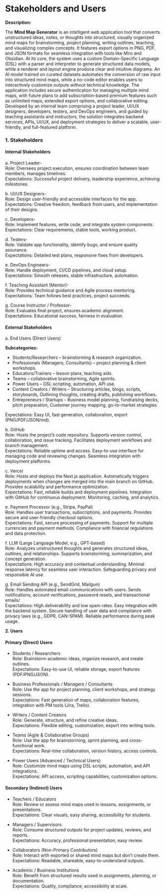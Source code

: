 # **Stakeholders and Users**

**Description:**

The **Mind Map Generator** is an intelligent web application tool that converts unstructured ideas, notes, or thoughts into structured, visually organized mind maps for brainstorming, project planning, writing outlines, teaching, and visualizing complex concepts. It features export options in PNG, PDF, and JSON formats for seamless integration with tools like Miro and Obsidian. At its core, the system uses a custom Domain-Specific Language (DSL) with a parser and interpreter to generate structured data models, while a renderer and layout engine produce clear and intuitive diagrams. An AI model trained on curated datasets automates the conversion of raw input into structured mind maps, while a no-code editor enables users to interactively customize outputs without technical knowledge. The application includes secure authentication for managing multiple mind maps, with future plans to add subscription-based premium features such as unlimited maps, extended export options, and collaborative editing. Developed by an internal team comprising a project leader, UI/UX designers, developers, testers, and DevOps engineers, and guided by teaching assistants and instructors, the solution integrates backend services, APIs, UI/UX, and deployment strategies to deliver a scalable, user-friendly, and full-featured platform.

### **1\. Stakeholders**

#### **Internal Stakeholders**

a. Project Leader-  
 Role: Oversees project execution, ensures coordination between team members, manages  timelines.  
 Expectations: Successful project delivery, leadership experience, achieving milestones.

b. UI/UX Designers-  
 Role: Design user-friendly and accessible interfaces for the app.  
 Expectations: Creative freedom, feedback from users, and implementation of their designs.

c. Developers-  
 Role: Implement features, write code, and integrate system components.  
 Expectations: Clear requirements, stable tools, working product.

d. Testers-  
 Role: Validate app functionality, identify bugs, and ensure quality assurance.  
 Expectations: Detailed test plans, responsive fixes from developers.

e. DevOps Engineers-  
 Role: Handle deployment, CI/CD pipelines, and cloud setup.  
 Expectations: Smooth releases, stable infrastructure, automation.

f. Teaching Assistant (Mentor)-  
 Role: Provides technical guidance and Agile process mentoring.  
 Expectations: Team follows best practices, project succeeds.

g. Course Instructor / Professor-  
 Role: Evaluates final project, ensures academic alignment.  
 Expectations: Educational success, fairness in evaluation.

#### **External Stakeholders**

a. End Users (Direct Users)

 **Subcategories:**

* Students/Researchers – brainstorming & research organization.  
* Professionals (Managers, Consultants) – project planning & client workshops.  
* Educators/Trainers – lesson plans, teaching aids.  
* Teams – collaborative brainstorming, Agile sprints.  
* Power Users – DSL scripting, automation, API use.  
* Content Creators / Writers – Structuring articles, blogs, scripts, storyboards, Outlining thoughts, creating drafts, publishing workflows.  
* Entrepreneurs / Startups *–* Business model planning, fundraising decks, pitch preparation, Customer journey mapping, go-to-market strategies

Expectations: Easy UI, fast generation, collaboration, export (PNG/PDF/JSON/md).

b. GitHub  
Role: Hosts the project’s code repository. Supports version control, collaboration, and issue tracking. Facilitates deployment workflows and branch management.  
Expectations: Reliable uptime and access. Easy-to-use interface for managing code and reviewing changes. Seamless integration with deployment platforms.

c. Vercel  
Role: Hosts and deploys the Next.js application. Automatically triggers deployments when changes are merged into the main branch on GitHub. Provides scalability and performance optimization.  
Expectations: Fast, reliable builds and deployment pipelines. Integration with GitHub for continuous deployment. Monitoring, caching, and analytics.

e. Payment Processor (e.g., Stripe, PayPal)  
Role: Handles user transactions, subscriptions, and payments. Provides secure and user-friendly checkout options.  
Expectations: Fast, secure processing of payments. Support for multiple currencies and payment methods. Compliance with financial regulations and data protection.

f. LLM (Large Language Model, e.g., GPT-based)  
Role: Analyzes unstructured thoughts and generates structured ideas, outlines, and relationships. Supports brainstorming, summarization, and concept generation.  
Expectations: High accuracy and contextual understanding. Minimal response latency for seamless user interaction. Safeguarding privacy and responsible AI use.

g. Email Sending API (e.g., SendGrid, Mailgun)  
Role: Handles automated email communications with users. Sends notifications, account verifications, password resets, and transactional emails/  
Expectations: High deliverability and low spam rates. Easy integration with the backend system. Secure handling of user data and compliance with privacy laws (e.g., GDPR, CAN-SPAM). Reliable performance during peak usage.

**2\. Users**

#### **Primary (Direct) Users**

* Students / Researchers  
   Role: Brainstorm academic ideas, organize research, and create outlines.  
   Expectations: Easy-to-use UI, reliable storage, export features (PDF/PNG/JSON).

* Business Professionals / Managers / Consultants  
   Role: Use the app for project planning, client workshops, and strategy sessions.  
   Expectations: Fast generation of maps, collaboration features, integration with PM tools (Jira, Trello).

* Writers / Content Creators  
   Role: Generate, structure, and refine creative ideas.  
   Expectations: Flexible editing, customization, export into writing tools.

* Teams (Agile & Collaborative Groups)  
   Role: Use the app for brainstorming, sprint planning, and cross-functional work.  
   Expectations: Real-time collaboration, version history, access controls.

* Power Users (Advanced / Technical Users)  
   Role: Customize mind maps using DSL scripts, automation, and API integrations.  
   Expectations: API access, scripting capabilities, customization options.

#### **Secondary (Indirect) Users**

* Teachers / Educators  
   Role: Review or assess mind maps used in lessons, assignments, or presentations.  
   Expectations: Clear visuals, easy sharing, accessibility for students.

* Managers / Supervisors  
   Role: Consume structured outputs for project updates, reviews, and reports.  
   Expectations: Accuracy, professional presentation, easy review.

* Collaborators (Non-Primary Contributors)  
   Role: Interact with exported or shared mind maps but don’t create them.  
   Expectations: Readable, shareable, easy-to-understand outputs.

* Academic / Business Institutions  
   Role: Benefit from structured results used in assignments, planning, or documentation.  
   Expectations: Quality, compliance, accessibility at scale.

  

